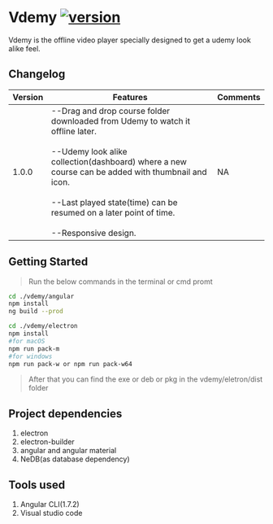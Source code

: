 # Vdemy [![version](https://img.shields.io/badge/latest-v1.0.0-blue.svg)](https://github.com/salilvnair/vdemy/releases)

Vdemy is the offline video player specially designed to get a udemy look alike feel.

## Changelog

| Version          | Features                                                                                         | Comments     |
|------------------|--------------------------------------------------------------------------------------------------|--------------|
|   1.0.0          |--Drag and drop course folder downloaded from Udemy to watch it offline later.<br><br>--Udemy look alike collection(dashboard) where a new course can be added with thumbnail and icon.<br><br>--Last played state(time) can be resumed on a later point of time.<br><br>--Responsive design.                                                                      |NA

## Getting Started
> Run the below commands in the terminal or cmd promt
``` bash
cd ./vdemy/angular
npm install
ng build --prod

cd ./vdemy/electron
npm install
#for macOS
npm run pack-m  
#for windows
npm run pack-w or npm run pack-w64

```
> After that you can find the exe or deb or pkg in the vdemy/eletron/dist folder

## Project dependencies
1. electron
2. electron-builder
2. angular and angular material
3. NeDB(as database dependency)

## Tools used
1.  Angular CLI(1.7.2)
2.  Visual studio code